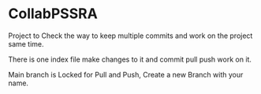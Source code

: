 # CollabPSSRA

Project to Check the way to keep multiple commits and work on the project same time.

There is one index file make changes to it and commit pull push work on it.

Main branch is Locked for Pull and Push, Create a new Branch with your name.
